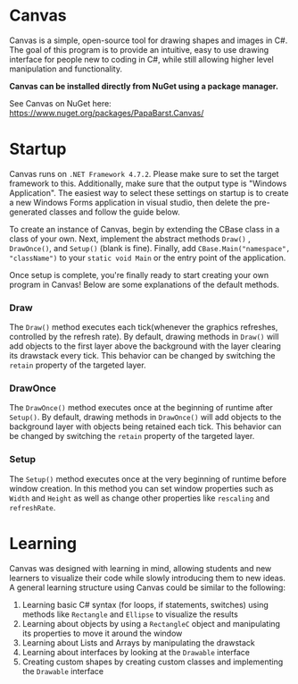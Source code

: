 # Canvas
Canvas is a simple, open-source tool for drawing shapes and images in C#. The goal of this program is to provide an intuitive, easy to use drawing interface for people new to coding in C#, while still allowing higher level manipulation and functionality. 

**Canvas can be installed directly from NuGet using a package manager.**

See Canvas on NuGet here: https://www.nuget.org/packages/PapaBarst.Canvas/

# Startup
Canvas runs on `.NET Framework 4.7.2`. Please make sure to set the target framework to this. Additionally, make sure that the output type is "Windows Application". The easiest way to select these settings on startup is to create a new Windows Forms application in visual studio, then delete the pre-generated classes and follow the guide below.

To create an instance of Canvas, begin by extending the CBase class in a class of your own. Next, implement the abstract methods `Draw()` , `DrawOnce()`, and `Setup()` (blank is fine). Finally, add `CBase.Main("namespace", "className")` to your `static void Main` or the entry point of the application.

Once setup is complete, you're finally ready to start creating your own program in Canvas! Below are some explanations of the default methods.

### Draw
The `Draw()` method executes each tick(whenever the graphics refreshes, controlled by the refresh rate). By default, drawing methods in `Draw()` will add objects to the first layer above the background with the layer clearing its drawstack every tick. This behavior can be changed by switching the `retain` property of the targeted layer.

### DrawOnce
The `DrawOnce()` method executes once at the beginning of runtime after `Setup()`. By default, drawing methods in `DrawOnce()` will add objects to the background layer with objects being retained each tick. This behavior can be changed by switching the `retain` property of the targeted layer.

### Setup
The `Setup()` method executes once at the very beginning of runtime before window creation. In this method you can set window properties such as `Width` and `Height` as well as change other properties like `rescaling` and `refreshRate`. 

# Learning
Canvas was designed with learning in mind, allowing students and new learners to visualize their code while slowly introducing them to new ideas. A general learning structure using Canvas could be similar to the following:
1. Learning basic C# syntax (for loops, if statements, switches) using methods like `Rectangle` and `Ellipse` to visualize the results
2. Learning about objects by using a `RectangleC` object and manipulating its properties to move it around the window
3. Learning about Lists and Arrays by manipulating the drawstack
4. Learning about interfaces by looking at the `Drawable` interface
5. Creating custom shapes by creating custom classes and implementing the `Drawable` interface

